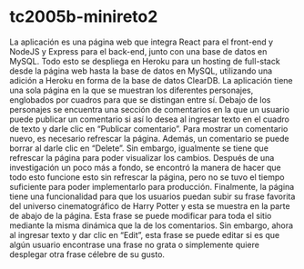 # tc2005b-minireto2


La aplicación es una página web que integra React para el front-end y NodeJS y Express para el back-end, junto con una base de datos en MySQL. Todo esto se despliega en Heroku para un hosting de full-stack desde la página web hasta la base de datos en MySQL, utilizando una adición a Heroku en forma de la base de datos ClearDB. La aplicación tiene una sola página en la que se muestran los diferentes personajes, englobados por cuadros para que se distingan entre sí. Debajo de los personajes se encuentra una sección de comentarios en la que un usuario puede publicar un comentario si así lo desea al ingresar texto en el cuadro de texto y darle clic en “Publicar comentario”. Para mostrar un comentario nuevo, es necesario refrescar la página.  Además, un comentario se puede borrar al darle clic en “Delete”. Sin embargo, igualmente se tiene que refrescar la página para poder visualizar los cambios. Después de una investigación un poco más a fondo, se encontró la manera de hacer que todo esto funcione esto sin refrescar la página, pero no se tuvo el tiempo suficiente para poder implementarlo para producción. Finalmente, la página tiene una funcionalidad para que los usuarios puedan subir su frase favorita del universo cinematográfico de Harry Potter y esta se muestra en la parte de abajo de la página. Esta frase se puede modificar para toda el sitio mediante la misma dinámica que la de los comentarios. Sin embargo, ahora al ingresar texto y dar clic en “Edit”, esta frase se puede editar si es que algún usuario encontrase una frase no grata o simplemente quiere desplegar otra frase célebre de su gusto.